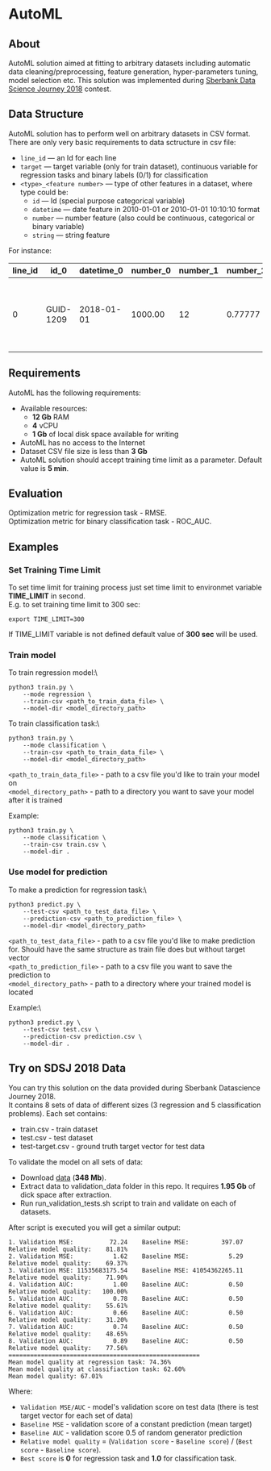 # AutoML

## About
AutoML solution aimed at fitting to arbitrary datasets including automatic data cleaning/preprocessing, feature generation, hyper-parameters tuning, model selection etc. 
This solution was implemented during [Sberbank Data Science Journey 2018](https://sdsj.sberbank.ai/en/) contest.

## Data Structure
AutoML solution has to perform well on arbitrary datasets in CSV format.
There are only very basic requirements to data sctructure in csv file:
- `line_id` — an Id for each line
- `target` — target variable (only for train dataset), continuous variable for regression tasks and binary labels (0/1) for classification
- `<type>_<feature number>` — type of other features in a dataset, where type could be:
    - `id` — Id (special purpose categorical variable)
    - `datetime` — date feature in 2010-01-01 or 2010-01-01 10:10:10 format
    - `number` — number feature (also could be continuous, categorical or binary variable)
    - `string` — string feature

For instance:

|line_id |   id_0   | datetime_0 | number_0 | number_1 | number_2 | string_0 |                 string_1                 | 
| ------ | -------- | ---------- | -------- | -------- | -------- | -------- | ---------------------------------------- | 
|    0   | GUID-1209| 2018-01-01 |  1000.00 |    12    |  0.77777 |   male   | 1 New Orchard Rd, Armonk, New York 10504 | 


## Requirements
AutoML has the following requirements:
- Available resources:
  - **12 Gb** RAM
  - **4** vCPU
  - **1 Gb** of local disk space available for writing
- AutoML has no access to the Internet
- Dataset CSV file size is less than **3 Gb**
- AutoML solution should accept training time limit as a parameter. Default value is **5 min**.


## Evaluation
Optimization metric for regression task - RMSE.\
Optimization metric for binary classification task - ROC_AUC.


## Examples
### Set Training Time Limit
To set time limit for training process just set time limit to environmet variable **TIME_LIMIT** in second.\
E.g. to set training time limit to 300 sec:
```
export TIME_LIMIT=300
```
If TIME_LIMIT variable is not defined default value of **300 sec** will be used.

### Train model
To train regression model:\
```
python3 train.py \
    --mode regression \
    --train-csv <path_to_train_data_file> \
    --model-dir <model_directory_path>
```

To train classification task:\
```
python3 train.py \
    --mode classification \
    --train-csv <path_to_train_data_file> \
    --model-dir <model_directory_path>
```

`<path_to_train_data_file>` - path to a csv file you'd like to train your model on\
`<model_directory_path>` - path to a directory you want to save your model after it is trained

Example:
```
python3 train.py \
    --mode classification \
    --train-csv train.csv \
    --model-dir .
```


### Use model for prediction
To make a prediction for regression task:\
```
python3 predict.py \
    --test-csv <path_to_test_data_file> \
    --prediction-csv <path_to_prediction_file> \
    --model-dir <model_directory_path>
```

`<path_to_test_data_file>` - path to a csv file you'd like to make prediction for. Should have the same structure as train file does but without target vector\
`<path_to_prediction_file>` - path to a csv file you want to save the prediction to\
`<model_directory_path>` - path to a directory where your trained model is located

Example:\
```
python3 predict.py \
    --test-csv test.csv \
    --prediction-csv prediction.csv \
    --model-dir .
```


## Try on SDSJ 2018 Data
You can try this solution on the data provided during Sberbank Datascience Journey 2018.\
It contains 8 sets of data of different sizes (3 regression and 5 classification problems). Each set contains:
- train.csv - train dataset
- test.csv - test dataset
- test-target.csv - ground truth target vector for test data

To validate the model on all sets of data:
- Download [data](https://s3.eu-central-1.amazonaws.com/sdsj2018-automl/public/sdsj2018_automl_check_datasets.zip) (**348 Mb**).
- Extract data to validation_data folder in this repo. It requires **1.95 Gb** of dick space after extraction.
- Run run_validation_tests.sh script to train and validate on each of datasets.

After script is executed you will get a similar output:
```
1. Validation MSE:          72.24    Baseline MSE:         397.07    Relative model quality:    81.81%
2. Validation MSE:           1.62    Baseline MSE:           5.29    Relative model quality:    69.37%
3. Validation MSE: 11535683175.54    Baseline MSE: 41054362265.11    Relative model quality:    71.90%
4. Validation AUC:           1.00    Baseline AUC:           0.50    Relative model quality:   100.00%
5. Validation AUC:           0.78    Baseline AUC:           0.50    Relative model quality:    55.61%
6. Validation AUC:           0.66    Baseline AUC:           0.50    Relative model quality:    31.20%
7. Validation AUC:           0.74    Baseline AUC:           0.50    Relative model quality:    48.65%
8. Validation AUC:           0.89    Baseline AUC:           0.50    Relative model quality:    77.56%
=====================================================
Mean model quality at regression task: 74.36%
Mean model quality at classifiaction task: 62.60%
Mean model quality: 67.01%
```
Where:
- `Validation MSE/AUC` - model's validation score on test data (there is test target vector for each set of data)
- `Baseline MSE` - validation score of a constant prediction (mean target)
- `Baseline AUC` - validation score 0.5 of random generator prediction
- `Relative model quality` = (`Validation score` - `Baseline score`) / (`Best score` - `Baseline score`). 
- `Best score` is **0** for regression task and **1.0** for classification task.
